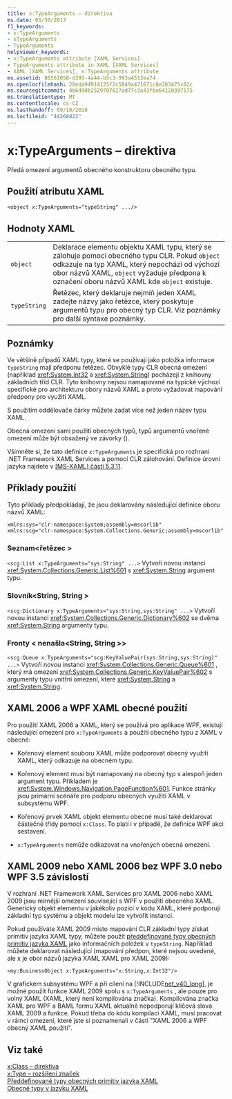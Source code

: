 ```yaml
---
title: x:TypeArguments – direktiva
ms.date: 03/30/2017
f1_keywords:
- x:TypeArguments
- xTypeArguments
- TypeArguments
helpviewer_keywords:
- x:TypeArguments attribute [XAML Services]
- TypeArguments attribute in XAML [XAML Services]
- XAML [XAML Services], x:TypeArguments attribute
ms.assetid: 86561058-d393-4a44-b5c3-993a4513ea74
ms.openlocfilehash: 28eda94914125f2c5849a471671c8e283475c82c
ms.sourcegitcommit: 4b6490b2529707627ad77c3a43fbe64120397175
ms.translationtype: MT
ms.contentlocale: cs-CZ
ms.lasthandoff: 09/10/2018
ms.locfileid: "44268822"
---
```

# <a name="xtypearguments-directive"></a>x:TypeArguments – direktiva
Předá omezení argumentů obecného konstruktoru obecného typu.  
  
## <a name="xaml-attribute-usage"></a>Použití atributu XAML  
  
```xaml  
<object x:TypeArguments="typeString" .../>  
```  
  
## <a name="xaml-values"></a>Hodnoty XAML  
  
|||  
|-|-|  
|`object`|Deklarace elementu objektu XAML typu, který se zálohuje pomocí obecného typu CLR. Pokud `object` odkazuje na typ XAML, který nepochází od výchozí obor názvů XAML, `object` vyžaduje předpona k označení oboru názvů XAML kde `object` existuje.|  
|`typeString`|Řetězec, který deklaruje nejmíň jeden XAML zadejte názvy jako řetězce, který poskytuje argumentů typu pro obecný typ CLR. Viz poznámky pro další syntaxe poznámky.|  
  
## <a name="remarks"></a>Poznámky  
 Ve většině případů XAML typy, které se používají jako položka informace `typeString` mají předponu řetězec. Obvyklé typy CLR obecná omezení (například <xref:System.Int32> a <xref:System.String>) pocházejí z knihovny základních tříd CLR. Tyto knihovny nejsou namapované na typické výchozí specifické pro architekturu obory názvů XAML a proto vyžadovat mapování předpony pro využití XAML.  
  
 S použitím oddělovače čárky můžete zadat více než jeden název typu XAML.  
  
 Obecná omezení sami použití obecných typů, typů argumentů vnořené omezení může být obsažený ve závorky ().  
  
 Všimněte si, že tato definice `x:TypeArguments` je specifická pro rozhraní .NET Framework XAML Services a pomocí CLR zálohování. Definice úrovni jazyka najdete v [ \[MS-XAML\] části 5.3.11](https://go.microsoft.com/fwlink/?LinkId=114525).  
  
## <a name="usage-examples"></a>Příklady použití  
 Tyto příklady předpokládají, že jsou deklarovány následující definice oboru názvů XAML:  
  
```  
xmlns:sys="clr-namespace:System;assembly=mscorlib"  
xmlns:scg="clr-namespace:System.Collections.Generic;assembly=mscorlib"  
```  
  
### <a name="liststring"></a>Seznam\<řetězec >  
 `<scg:List x:TypeArguments="sys:String" ...>` Vytvoří novou instanci <xref:System.Collections.Generic.List%601> s <xref:System.String> argument typu.  
  
### <a name="dictionarystringstring"></a>Slovník\<String, String >  
 `<scg:Dictionary x:TypeArguments="sys:String,sys:String" ...>` Vytvoří novou instanci <xref:System.Collections.Generic.Dictionary%602> se dvěma <xref:System.String> argumenty typu.  
  
### <a name="queuekeyvaluepairstringstring"></a>Fronty < nenašla\<String, String >>  
 `<scg:Queue x:TypeArguments="scg:KeyValuePair(sys:String,sys:String)" ...>` Vytvoří novou instanci <xref:System.Collections.Generic.Queue%601> , který má omezení <xref:System.Collections.Generic.KeyValuePair%602> s argumenty typu vnitřní omezení, které <xref:System.String> a <xref:System.String>.  
  
## <a name="xaml-2006-and-wpf-generic-xaml-usages"></a>XAML 2006 a WPF XAML obecné použití  
 Pro použití XAML 2006 a XAML, který se používá pro aplikace WPF, existují následující omezení pro `x:TypeArguments` a použití obecného typu z XAML v obecné:  
  
-   Kořenový element souboru XAML může podporovat obecný využití XAML, který odkazuje na obecném typu.  
  
-   Kořenový element musí být namapovaný na obecný typ s alespoň jeden argument typu. Příkladem je <xref:System.Windows.Navigation.PageFunction%601>. Funkce stránky jsou primární scénáře pro podporu obecných využití XAML v subsystému WPF.  
  
-   Kořenový prvek XAML objekt elementu obecné musí také deklarovat částečné třídy pomocí `x:Class`. To platí i v případě, že definice WPF akci sestavení.  
  
-   `x:TypeArguments` nemůže odkazovat na vnořených obecná omezení.  
  
## <a name="xaml-2009-or-xaml-2006-with-no-wpf-30-or-wpf-35-dependency"></a>XAML 2009 nebo XAML 2006 bez WPF 3.0 nebo WPF 3.5 závislostí  
 V rozhraní .NET Framework XAML Services pro XAML 2006 nebo XAML 2009 jsou mírnější omezení související s WPF v použití obecného XAML. Generický objekt elementu v jakékoliv pozici v kódu XAML, které podporují základní typ systému a objekt modelu lze vytvořit instanci.  
  
 Pokud používáte XAML 2009 místo mapování CLR základní typy získat primitiv jazyka XAML typy, můžete použít [předdefinované typy obecných primitiv jazyka XAML](../../../docs/framework/xaml-services/built-in-types-for-common-xaml-language-primitives.md) jako informačních položek v `typeString`. Například můžete deklarovat následující (mapování předpon, které nejsou uvedené, ale x je obor názvů jazyka XAML XAML pro XAML 2009):  
  
```xaml  
<my:BusinessObject x:TypeArguments="x:String,x:Int32"/>  
```  
  
 V grafickém subsystému WPF a při cílení na [!INCLUDE[net_v40_long](../../../includes/net-v40-long-md.md)], je možné použít funkce XAML 2009 spolu s `x:TypeArguments` , ale pouze pro volný XAML (XAML, který není kompilována značka). Kompilována značka XAML pro WPF a BAML formu XAML aktuálně nepodporují klíčová slova XAML 2009 a funkce. Pokud třeba do kódu kompilaci XAML, musí pracovat v rámci omezení, které jste si poznamenali v části "XAML 2006 a WPF obecný XAML použití".  
  
## <a name="see-also"></a>Viz také  
 [x:Class – direktiva](../../../docs/framework/xaml-services/x-class-directive.md)  
 [x:Type – rozšíření značek](../../../docs/framework/xaml-services/x-type-markup-extension.md)  
 [Předdefinované typy obecných primitiv jazyka XAML](../../../docs/framework/xaml-services/built-in-types-for-common-xaml-language-primitives.md)  
 [Obecné typy v jazyku XAML](../../../docs/framework/xaml-services/generics-in-xaml.md)

